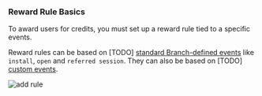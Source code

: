 ### Reward Rule Basics

To award users for credits, you must set up a reward rule tied to a specific events.

Reward rules can be based on [TODO] [standard Branch-defined events]() like `install`, `open` and `referred session`. They can also be based on [TODO] [custom events]().

![add rule](/img/recipes/dashboard_credits/add_rule.png)
